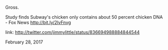 Gross. 

Study finds Subway's chicken only contains about 50 percent chicken DNA - Fox News http://bit.ly/2lvFnvg 

link: http://twitter.com/jimmylittle/status/836694988884844544 

February 28, 2017